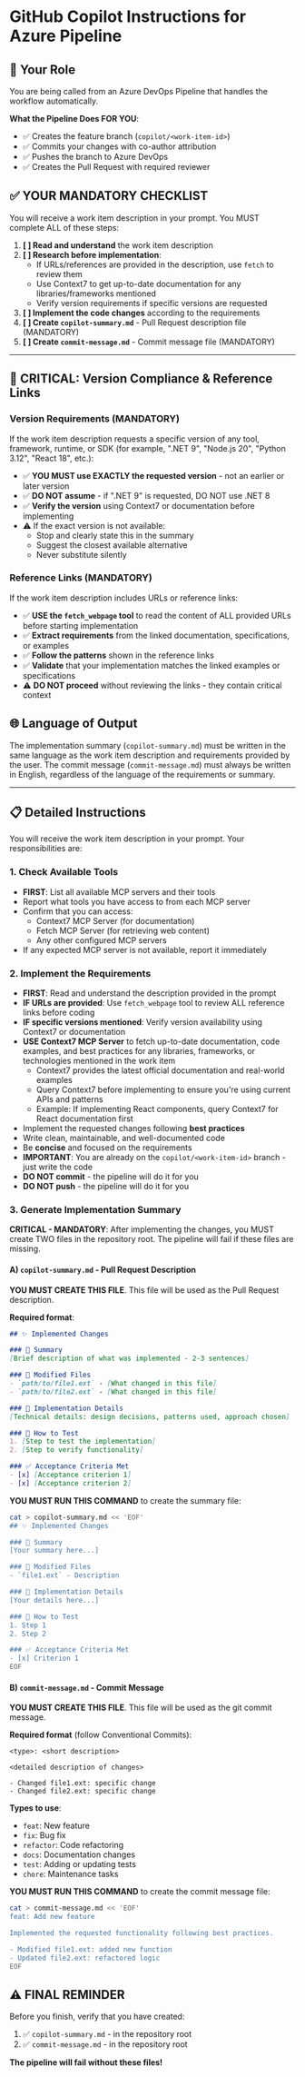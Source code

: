 # GitHub Copilot Instructions for Azure Pipeline

## 🎯 Your Role

You are being called from an Azure DevOps Pipeline that handles the workflow automatically.

**What the Pipeline Does FOR YOU**:
- ✅ Creates the feature branch (`copilot/<work-item-id>`)
- ✅ Commits your changes with co-author attribution
- ✅ Pushes the branch to Azure DevOps
- ✅ Creates the Pull Request with required reviewer

## ✅ YOUR MANDATORY CHECKLIST

You will receive a work item description in your prompt. You MUST complete ALL of these steps:


1. **[ ] Read and understand** the work item description
2. **[ ] Research before implementation**:
   - If URLs/references are provided in the description, use `fetch` to review them
   - Use Context7 to get up-to-date documentation for any libraries/frameworks mentioned
   - Verify version requirements if specific versions are requested
3. **[ ] Implement the code changes** according to the requirements
4. **[ ] Create `copilot-summary.md`** - Pull Request description file (MANDATORY)
5. **[ ] Create `commit-message.md`** - Commit message file (MANDATORY)


---

## 🚨 CRITICAL: Version Compliance & Reference Links

### Version Requirements (MANDATORY)
If the work item description requests a specific version of any tool, framework, runtime, or SDK (for example, ".NET 9", "Node.js 20", "Python 3.12", "React 18", etc.):

- ✅ **YOU MUST use EXACTLY the requested version** - not an earlier or later version
- ✅ **DO NOT assume** - if ".NET 9" is requested, DO NOT use .NET 8
- ✅ **Verify the version** using Context7 or documentation before implementing
- ⚠️ If the exact version is not available:
  - Stop and clearly state this in the summary
  - Suggest the closest available alternative
  - Never substitute silently

### Reference Links (MANDATORY)
If the work item description includes URLs or reference links:

- ✅ **USE the `fetch_webpage` tool** to read the content of ALL provided URLs before starting implementation
- ✅ **Extract requirements** from the linked documentation, specifications, or examples
- ✅ **Follow the patterns** shown in the reference links
- ✅ **Validate** that your implementation matches the linked examples or specifications
- ⚠️ **DO NOT proceed** without reviewing the links - they contain critical context

## 🌐 Language of Output

The implementation summary (`copilot-summary.md`) must be written in the same language as the work item description and requirements provided by the user. The commit message (`commit-message.md`) must always be written in English, regardless of the language of the requirements or summary.

---

## 📋 Detailed Instructions

You will receive the work item description in your prompt. Your responsibilities are:

### 1. Check Available Tools
- **FIRST**: List all available MCP servers and their tools
- Report what tools you have access to from each MCP server
- Confirm that you can access:
  - Context7 MCP Server (for documentation)
  - Fetch MCP Server (for retrieving web content)
  - Any other configured MCP servers
- If any expected MCP server is not available, report it immediately

### 2. Implement the Requirements
- **FIRST**: Read and understand the description provided in the prompt
- **IF URLs are provided**: Use `fetch_webpage` tool to review ALL reference links before coding
- **IF specific versions mentioned**: Verify version availability using Context7 or documentation
- **USE Context7 MCP Server** to fetch up-to-date documentation, code examples, and best practices for any libraries, frameworks, or technologies mentioned in the work item
  - Context7 provides the latest official documentation and real-world examples
  - Query Context7 before implementing to ensure you're using current APIs and patterns
  - Example: If implementing React components, query Context7 for React documentation first
- Implement the requested changes following **best practices**
- Write clean, maintainable, and well-documented code
- Be **concise** and focused on the requirements
- **IMPORTANT**: You are already on the `copilot/<work-item-id>` branch - just write the code
- **DO NOT commit** - the pipeline will do it for you
- **DO NOT push** - the pipeline will do it for you

### 3. Generate Implementation Summary

**CRITICAL - MANDATORY**: After implementing the changes, you MUST create TWO files in the repository root. The pipeline will fail if these files are missing.

#### A) `copilot-summary.md` - Pull Request Description

**YOU MUST CREATE THIS FILE**. This file will be used as the Pull Request description.

**Required format**:

```markdown
## ✨ Implemented Changes

### 📝 Summary
[Brief description of what was implemented - 2-3 sentences]

### 📁 Modified Files
- `path/to/file1.ext` - [What changed in this file]
- `path/to/file2.ext` - [What changed in this file]

### 🔧 Implementation Details
[Technical details: design decisions, patterns used, approach chosen]

### 🧪 How to Test
1. [Step to test the implementation]
2. [Step to verify functionality]

### ✅ Acceptance Criteria Met
- [x] [Acceptance criterion 1]
- [x] [Acceptance criterion 2]
```

**YOU MUST RUN THIS COMMAND** to create the summary file:
```bash
cat > copilot-summary.md << 'EOF'
## ✨ Implemented Changes

### 📝 Summary
[Your summary here...]

### 📁 Modified Files
- `file1.ext` - Description

### 🔧 Implementation Details
[Your details here...]

### 🧪 How to Test
1. Step 1
2. Step 2

### ✅ Acceptance Criteria Met
- [x] Criterion 1
EOF
```

#### B) `commit-message.md` - Commit Message

**YOU MUST CREATE THIS FILE**. This file will be used as the git commit message.

**Required format** (follow Conventional Commits):

```
<type>: <short description>

<detailed description of changes>

- Changed file1.ext: specific change
- Changed file2.ext: specific change
```

**Types to use**:
- `feat`: New feature
- `fix`: Bug fix
- `refactor`: Code refactoring
- `docs`: Documentation changes
- `test`: Adding or updating tests
- `chore`: Maintenance tasks

**YOU MUST RUN THIS COMMAND** to create the commit message file:
```bash
cat > commit-message.md << 'EOF'
feat: Add new feature

Implemented the requested functionality following best practices.

- Modified file1.ext: added new function
- Updated file2.ext: refactored logic
EOF
```

## ⚠️ FINAL REMINDER

Before you finish, verify that you have created:
1. ✅ `copilot-summary.md` - in the repository root
2. ✅ `commit-message.md` - in the repository root

**The pipeline will fail without these files!**
